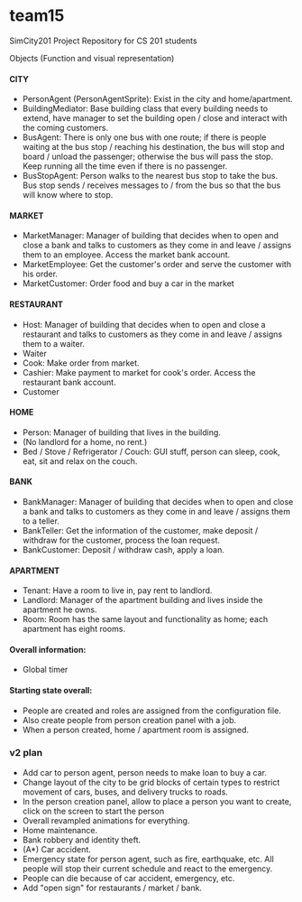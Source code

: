 team15
======

SimCity201 Project Repository for CS 201 students


Objects (Function and visual representation)

#### CITY
+ PersonAgent (PersonAgentSprite): Exist in the city and home/apartment.
+ BuildingMediator: Base building class that every building needs to extend, have manager to set the building open / close and interact with the coming customers.
+ BusAgent: There is only one bus with one route; if there is people waiting at the bus stop / reaching his destination, the bus will stop and board / unload the passenger; otherwise the bus will pass the stop. Keep running all the time even if there is no passenger.  
+ BusStopAgent: Person walks to the nearest bus stop to take the bus. Bus stop sends / receives messages to / from the bus so that the bus will know where to stop.

#### MARKET
+ MarketManager: Manager of building that decides when to open and close a bank and talks to customers as they come in and leave / assigns them to an employee. Access the market bank account.
+ MarketEmployee: Get the customer's order and serve the customer with his order.
+ MarketCustomer: Order food and buy a car in the market

#### RESTAURANT
+ Host: Manager of building that decides when to open and close a restaurant and talks to customers as they come in and leave / assigns them to a waiter.
+ Waiter
+ Cook: Make order from market.
+ Cashier: Make payment to market for cook's order. Access the restaurant bank account.
+ Customer

#### HOME
+ Person: Manager of building that lives in the building.
+ (No landlord for a home, no rent.)
+ Bed / Stove / Refrigerator / Couch: GUI stuff, person can sleep, cook, eat, sit and relax on the couch.

#### BANK
+ BankManager: Manager of building that decides when to open and close a bank and talks to customers as they come in and leave / assigns them to a teller.
+ BankTeller: Get the information of the customer, make deposit / withdraw for the customer, process the loan request.
+ BankCustomer: Deposit / withdraw cash, apply a loan.

#### APARTMENT
+ Tenant: Have a room to live in, pay rent to landlord.
+ Landlord: Manager of the apartment building and lives inside the apartment he owns.
+ Room: Room has the same layout and functionality as home; each apartment has eight rooms.

#### Overall information:
+ Global timer

#### Starting state overall:
+ People are created and roles are assigned from the configuration file.
+ Also create people from person creation panel with a job.
+ When a person created, home / apartment room is assigned.


### v2 plan
+ Add car to person agent, person needs to make loan to buy a car.
+ Change layout of the city to be grid blocks of certain types to restrict movement of cars, buses, and delivery trucks to roads.
+ In the person creation panel, allow to place a person you want to create, click on the screen to start the person
+ Overall revampled animations for everything.
+ Home maintenance.
+ Bank robbery and identity theft.
+ (A*) Car accident.
+ Emergency state for person agent, such as fire, earthquake, etc. All people will stop their current schedule and react to the emergency.
+ People can die because of car accident, emergency, etc.
+ Add "open sign" for restaurants / market / bank.
